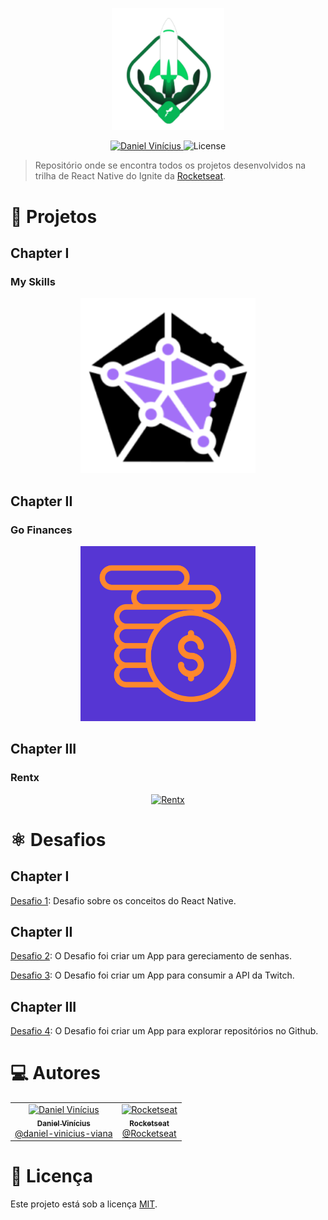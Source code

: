 <p align="center">
   <img src="https://raw.githubusercontent.com/tavareshenrique/ignite-reactjs/a11afefe824866f24dd3f9e1cc6e6e9530376ad1/%40assets/img/logo.svg" alt="Ignite" width="180"/>
</p>

<p align="center">
   <a href="https://www.linkedin.com/in/daniel-vinicius-viana/">
      <img alt="Daniel Vinícius" src="https://img.shields.io/badge/-Daniel Vinícius-01B755?style=flat&logo=Linkedin&logoColor=white" />
   </a>

  <img alt="License" src="https://img.shields.io/badge/license-MIT-01B755">
</p>

> Repositório onde se encontra todos os projetos desenvolvidos na trilha de React Native do Ignite da [Rocketseat](https://github.com/Rocketseat).

# :rocket: Projetos

## Chapter I

### My Skills

<p align="center">
  <a href="https://github.com/Daniel-Vinicius/Ignite-React-Native/tree/main/01_myskills">
     <img src="https://github.com/Daniel-Vinicius/Ignite-React-Native/blob/main/01_myskills/resources/android/logo.png" alt="My Skills" width="280"/>
   </a>
</p>

## Chapter II

### Go Finances

<p align="center">
  <a href="https://github.com/Daniel-Vinicius/Ignite-React-Native/tree/main/02_gofinances">
     <img src="https://github.com/Daniel-Vinicius/Ignite-React-Native/blob/main/02_gofinances/assets/icon.png" alt="Go Finances" width="280"/>
   </a>
</p>

## Chapter III

### Rentx

<p align="center">
  <a href="https://github.com/Daniel-Vinicius/Ignite-React-Native/tree/main/03_rentx">
     <img src="https://svgshare.com/i/_oS.svg" alt="Rentx" width="280"/>
   </a>
</p>

# :atom_symbol: Desafios

## Chapter I

[Desafio 1](https://github.com/Daniel-Vinicius/Todo-Mobile): Desafio sobre os conceitos do React Native.

## Chapter II

[Desafio 2](https://github.com/Daniel-Vinicius/Savepass): O Desafio foi criar um App para gereciamento de senhas.

[Desafio 3](https://github.com/Daniel-Vinicius/stream.data): O Desafio foi criar um App para consumir a API da Twitch.

## Chapter III

[Desafio 4](https://github.com/Daniel-Vinicius/github-explorer-react-native): O Desafio foi criar um App para explorar repositórios no Github.

# :computer: Autores

<table>
  <tr>
    <td align="center">
      <a href="http://github.com/Daniel-Vinicius/">
        <img src="https://avatars.githubusercontent.com/u/66279500?s=96&v=4" width="100px;" alt="Daniel Vinícius"/>
        <br />
        <sub>
          <b>Daniel Vinícius</b>
        </sub>
       </a>
       <br />
       <a href="https://www.linkedin.com/in/daniel-vinicius-viana/" title="Linkedin">@daniel-vinicius-viana</a>
    </td>
    <td align="center">
      <a href="http://github.com/Rocketseat/">
        <img src="https://avatars0.githubusercontent.com/u/28929274?s=200&v=4" width="100px;" alt="Rocketseat"/>
        <br />
        <sub>
          <b>Rocketseat</b>
        </sub>
       </a>
       <br />
       <a href="https://github.com/Rocketseat" title="Linkedin">@Rocketseat</a>
    </td>
  </tr>
</table>

# :closed_book: Licença

Este projeto está sob a licença [MIT](./LICENSE).
